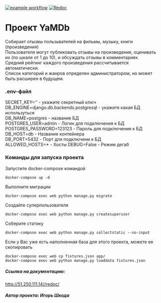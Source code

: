 [![example workflow](https://github.com/Port-tf/yamdb_final/actions/workflows/yamdb_workflow.yml/badge.svg?event=push)](https://github.com/Port-tf/yamdb_final/actions/workflows/yamdb_workflow.yml/badge.svg?event=push)
[![Redoc](https://img.shields.io/website?down_color=red&down_message=offline&label=Redoc&style=plastic&up_color=green&up_message=online&url=http%3A%2F%2F51.250.111.14%2Fredoc%2F)](http://51.250.111.14/redoc/)

# Проект YaMDb 
Cобирает отызвы пользьвателей на фильмы, музыку, книги (произведения)\
Пользователя могут публиковать отзывы на произведения, оценивать их (по шкале от 1 до 10), и обсуждать отзывы в комментариях.\
Средний рейтинг каждого произведения рассчитывается автоматически.\
Список категорий и жанров определен администратором, но может быть расширен в будущем.


### .env-файл
SECRET_KEY='' - укажите секретный ключ\
DB_ENGINE=django.db.backends.postgresql - укажите какая БД используться\
DB_NAME=postgres - название БД\
POSTGRES_USER=admin - Логин для подключения к БД\
POSTGRES_PASSWORD=123123 - Пароль для подключения к БД\
DB_HOST=db - Название контейнера\
DB_PORT=5432 - Порт для подключени к БД\
ALLOWED_HOSTS=* - Хосты
DEBUG=False - Режим дегаб


### Команды для запуска проекта
Запустите docker-compose командой
```
docker-compose up -d
```
Выполните миграции
```
docker-compose exec web python manage.py migrate
```
Создайте суперпользователя
```
docker-compose exec web python manage.py createsuperuser
```
Соберите статику
```
docker-compose exec web python manage.py collectstatic --no-input
```
Если у Вас уже есть наполненная база для этого проекта, можете ее скопировать
```
docker-compose exec web cp fixtures.json app/
docker-compose exec web python manage.py loaddata fixtures.json
```

##### Ссылка на документацию:
http://51.250.111.14//redoc/

##### Автор проекта: Игорь Шкода
